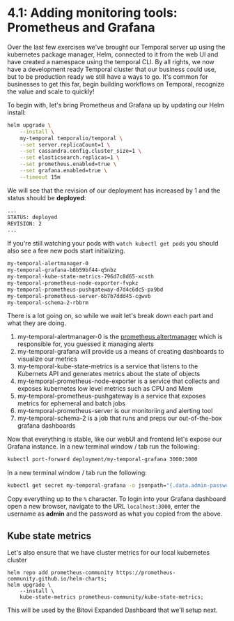 # 4.1: Adding monitoring tools: Prometheus and Grafana

Over the last few exercises we've brought our Temporal server up using the kubernetes package manager, Helm, connected to it from the web UI and have created a namespace using the temporal CLI. By all rights, we now have a development ready Temporal cluster that our business could use, but to be production ready we still have a ways to go. It's common for businesses to get this far, begin building workflows on Temporal, recognize the value and scale to quickly!

To begin with, let's bring Prometheus and Grafana up by updating our Helm install:
```bash
helm upgrade \
    --install \
    my-temporal temporalio/temporal \
    --set server.replicaCount=1 \
    --set cassandra.config.cluster_size=1 \
    --set elasticsearch.replicas=1 \
    --set prometheus.enabled=true \
    --set grafana.enabled=true \
    --timeout 15m
```

We will see that the revision of our deployment has increased by 1 and the status should be **deployed**:
```bash
...
STATUS: deployed
REVISION: 2
...
```

If you're still watching your pods with `watch kubectl get pods` you should also see a few new pods start initializing. 
```bash
my-temporal-alertmanager-0
my-temporal-grafana-b8b59bf44-q5nbz
my-temporal-kube-state-metrics-796d7c8d65-xcsth
my-temporal-prometheus-node-exporter-fvpkz
my-temporal-prometheus-pushgateway-d7d4c6dc5-px9bd
my-temporal-prometheus-server-6b7b7ddd45-cgwvb
my-temporal-schema-2-rbbrm
```

There is a lot going on, so while we wait let's break down each part and what they are doing. 

1. my-temporal-alertmanager-0 is the [prometheus altertmanager](https://prometheus.io/docs/alerting/latest/alertmanager/) which is responsible for, you guessed it managing alerts
2. my-temporal-grafana will provide us a means of creating dashboards to visualize our metrics
3. my-temporal-kube-state-metrics is a service that listens to the Kubernets API and generates metrics about the state of objects
4. my-temporal-prometheus-node-exporter is a service that collects and exposes kubernetes low level metrics such as CPU and Mem
5. my-temporal-prometheus-pushgateway is a service that exposes metrics for ephemeral and batch jobs
6. my-temporal-prometheus-server is our monitoriing and alerting tool
7. my-temporal-schema-2 is a job that runs and preps our out-of-the-box grafana dashboards


Now that everything is stable, like our webUI and frontend let's expose our Grafana instance. In a new terminal window / tab run the following:
```bash
kubectl port-forward deployment/my-temporal-grafana 3000:3000
```

In a new terminal window / tab run the following:
```bash
kubectl get secret my-temporal-grafana -o jsonpath="{.data.admin-password}" | base64 --decode
```

Copy everything up to the `%` character. To login into your Grafana dashboard open a new browser, navigate to the URL `localhost:3000`, enter the username as **admin** and the password as what you copied from the above.


## Kube state metrics
Let's also ensure that we have cluster metrics for our local kubernetes cluster

```
helm repo add prometheus-community https://prometheus-community.github.io/helm-charts;
helm upgrade \
    --install \
    kube-state-metrics prometheus-community/kube-state-metrics;
```

This will be used by the Bitovi Expanded Dashboard that we'll setup next.